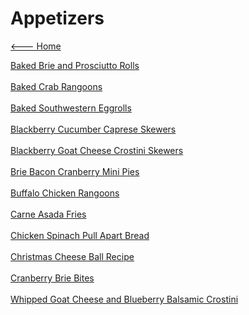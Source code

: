 # Appetizers

[<--- Home](../about.md)

[Baked Brie and Prosciutto Rolls](./baked-brie-and-prosciutto-rolls.md)<br><br>
[Baked Crab Rangoons](./baked-crab-rangoons.md)<br><br>
[Baked Southwestern Eggrolls](./baked-southwestern-eggrolls.md)<br><br>
[Blackberry Cucumber Caprese Skewers](./blackberry-cucumber-caprese-skewers.md)<br><br>
[Blackberry Goat Cheese Crostini Skewers](./blackberry-goat-cheese-crostini-skewers.md)<br><br>
[Brie Bacon Cranberry Mini Pies](./brie-bacon-cranberry-mini-pies.md)<br><br>
[Buffalo Chicken Rangoons](./buffalo-chicken-rangoons.md)<br><br>
[Carne Asada Fries](./carne-asada-fries.md)<br><br>
[Chicken Spinach Pull Apart Bread](./chicken-spinach-pull-apart-bread.md)<br><br>
[Christmas Cheese Ball Recipe](./christmas-cheese-ball-recipe.md)<br><br>
[Cranberry Brie Bites](./cranberry-brie-bites.md)<br><br>
[Whipped Goat Cheese and Blueberry Balsamic Crostini](./whipped-goat-cheese-and-blueberry-balsamic-crostini.md)<br><br>
